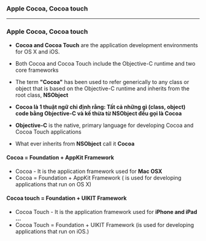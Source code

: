 ### Apple Cocoa, Cocoa touch

----------------------------------------------------------------------------

### Apple Cocoa, Cocoa touch
* **Cocoa and Cocoa Touch** are the application development environments for OS X and iOS.
* Both Cocoa and Cocoa Touch include the Objective-C runtime and two core frameworks

* The term **"Cocoa"** has been used to refer generically to any class or object that is based on the Objective-C runtime and inherits from the root class, **NSObject**

* **Cocoa là 1 thuật ngữ chỉ định rằng: Tất cả những gì (class, object) code bằng Objective-C và kế thừa từ NSObject đều gọi là Cocoa**

* **Objective-C** is the native, primary language for developing Cocoa and Cocoa Touch applications

* What ever inherits from **NSObject** call it **Cocoa**

#### Cocoa = Foundation + AppKit Framework
* Cocoa - It is the application framework used for **Mac OSX**
* Cocoa = Foundation + AppKit Framework ( is used for developing applications that run on OS X)

#### Cocoa touch = Foundation + UIKIT Framework
* Cocoa Touch - It is the application framework used for **iPhone and iPad ...**
* Cocoa Touch = Foundation + UIKIT Framework (is used for developing applications that run on iOS.)

